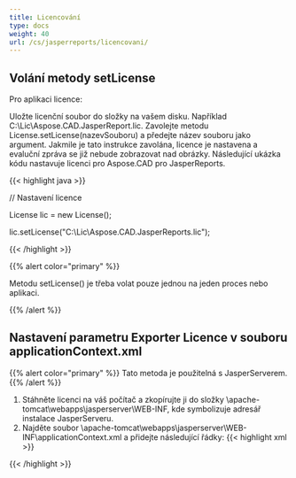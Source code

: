 ```yaml
---
title: Licencování
type: docs
weight: 40
url: /cs/jasperreports/licencovani/
---
```

## **Volání metody setLicense**
Pro aplikaci licence:

Uložte licenční soubor do složky na vašem disku. Například C:\Lic\Aspose.CAD.JasperReport.lic. 
Zavolejte metodu License.setLicense(nazevSouboru) a předejte název souboru jako argument. Jakmile je tato instrukce zavolána, licence je nastavena a evaluční zpráva se již nebude zobrazovat nad obrázky.
Následující ukázka kódu nastavuje licenci pro Aspose.CAD pro JasperReports.

{{< highlight java >}}

// Nastavení licence 

License lic = new License();

lic.setLicense("C:\Lic\Aspose.CAD.JasperReports.lic");

{{< /highlight >}}

{{% alert color="primary" %}}

Metodu setLicense() je třeba volat pouze jednou na jeden proces nebo aplikaci.

{{% /alert %}}

## **Nastavení parametru Exporter Licence v souboru applicationContext.xml**
{{% alert color="primary" %}}
Tato metoda je použitelná s JasperServerem.
{{% /alert %}}
1. Stáhněte licenci na váš počítač a zkopírujte ji do složky \apache-tomcat\webapps\jasperserver\WEB-INF, kde symbolizuje adresář instalace JasperServeru.
2. Najděte soubor \apache-tomcat\webapps\jasperserver\WEB-INF\applicationContext.xml a přidejte následující řádky:
{{< highlight xml >}}
<bean id="jpgExportParameters" class="com.aspose.cad.jasperreports.jpg.ASJpegExportParametersBean">
    <property name="license" value="C:\jasperserver-7.6\apache-tomcat\webapps\jasperserver\WEB-INFAspose.CAD.JasperReports.lic"/>
</bean>
{{< /highlight >}}
